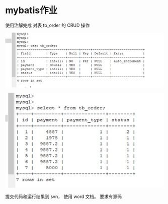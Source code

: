 # mybatis作业



使用注解完成 对表 tb_order 的 CRUD 操作 

![1690441429333](mybatis作业.assets/1690441429333.png)



![1690441472444](mybatis作业.assets/1690441472444.png)



提交代码和运行结果到 svn， 使用 word 文档。 要求有源码

